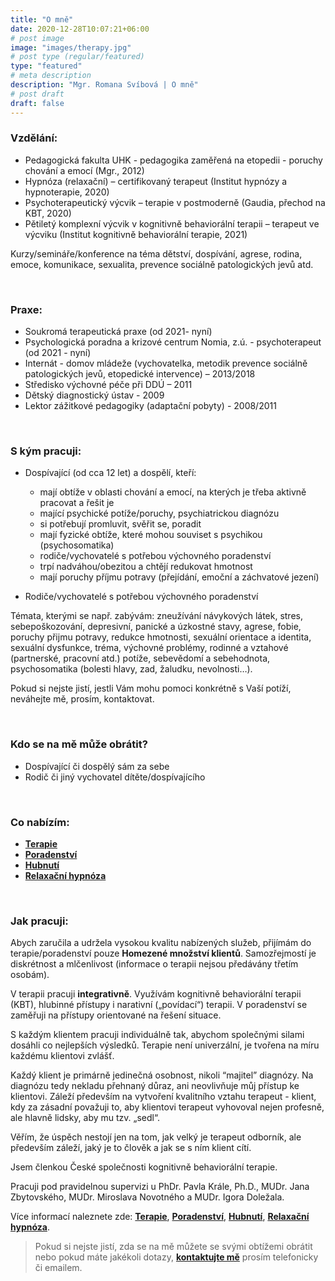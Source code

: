 ```yaml
---
title: "O mně"
date: 2020-12-28T10:07:21+06:00
# post image
image: "images/therapy.jpg"
# post type (regular/featured)
type: "featured"
# meta description
description: "Mgr. Romana Svíbová | O mně"
# post draft
draft: false
---
```


### Vzdělání:
- Pedagogická fakulta UHK - pedagogika zaměřená na etopedii - poruchy chování a emocí (Mgr., 2012)
- Hypnóza (relaxační) – certifikovaný terapeut (Institut hypnózy a hypnoterapie, 2020)
- Psychoterapeutický výcvik – terapie v postmoderně (Gaudia, přechod na KBT, 2020)
- Pětiletý komplexní výcvik v kognitivně behaviorální terapii – terapeut ve výcviku (Institut kognitivně behaviorální terapie, 2021)

Kurzy/semináře/konference na téma dětství, dospívání, agrese, rodina, emoce, komunikace, sexualita, prevence sociálně patologických jevů atd.

<br>

### Praxe:
- Soukromá terapeutická praxe (od 2021- nyní)
- Psychologická poradna a krizové centrum Nomia, z.ú. - psychoterapeut (od 2021 - nyní)
- Internát - domov mládeže (vychovatelka, metodik prevence sociálně patologických jevů, etopedické intervence) – 2013/2018
- Středisko výchovné péče při DDÚ – 2011
- Dětský diagnostický ústav - 2009
- Lektor zážitkové pedagogiky (adaptační pobyty) - 2008/2011

<br>

### S kým pracuji:
- Dospívající (od cca 12 let) a dospělí, kteří:


  - mají obtíže v oblasti chování a emocí, na kterých je třeba aktivně pracovat a řešit je
  - mající psychické potíže/poruchy, psychiatrickou diagnózu
  - si potřebují promluvit, svěřit se, poradit
  - mají fyzické obtíže, které mohou souviset s psychikou (psychosomatika)
  - rodiče/vychovatelé s potřebou výchovného poradenství
  - trpí nadváhou/obezitou a chtějí redukovat hmotnost
  - mají poruchy příjmu potravy (přejídání, emoční a záchvatové jezení)

- Rodiče/vychovatelé s potřebou výchovného poradenství

Témata, kterými se např. zabývám: zneužívání návykových látek, stres, sebepoškozování, depresivní, panické a úzkostné stavy, agrese, fobie, poruchy přijmu potravy, redukce hmotnosti, sexuální orientace a identita, sexuální dysfunkce, tréma, výchovné problémy, rodinné a vztahové (partnerské, pracovní atd.) potíže, sebevědomí a sebehodnota, psychosomatika (bolesti hlavy, zad, žaludku, nevolnosti…).

Pokud si nejste jistí, jestli Vám mohu pomoci konkrétně s Vaší potíží, neváhejte mě, prosím, kontaktovat.

<br>

### Kdo se na mě může obrátit?
- Dospívající či dospělý sám za sebe 
- Rodič či jiný vychovatel dítěte/dospívajícího 

<br>

### Co nabízím:
- [**Terapie**](/terapie)
- [**Poradenství**](/poradenstvi)
- [**Hubnutí**](/redukce_hmotnosti)
- [**Relaxační hypnóza**](/hypnoza)

<br>

### Jak pracuji:
Abych zaručila a udržela vysokou kvalitu nabízených služeb, přijímám do terapie/poradenství pouze **Homezené množství klientů**. Samozřejmostí je diskrétnost a mlčenlivost (informace o terapii nejsou předávány třetím osobám).

V terapii pracuji **integrativně**. Využívám kognitivně behaviorální terapii (KBT), hlubinné přístupy i narativní („povídací“) terapii. V poradenství se zaměřuji na přístupy orientované na řešení situace.

S každým klientem pracuji individuálně tak, abychom společnými silami dosáhli co nejlepších výsledků. Terapie není univerzální, je tvořena na míru každému klientovi zvlášť.

Každý klient je primárně jedinečná osobnost, nikoli “majitel” diagnózy. Na diagnózu tedy nekladu přehnaný důraz, ani neovlivňuje můj přístup ke klientovi. Záleží především na vytvoření kvalitního vztahu terapeut - klient, kdy za zásadní považuji to, aby klientovi terapeut vyhovoval nejen profesně, ale hlavně lidsky, aby mu tzv. „sedl“.

Věřím, že úspěch nestojí jen na tom, jak velký je terapeut odborník, ale především záleží, jaký je to člověk a jak se s ním klient cítí.

Jsem členkou České společnosti kognitivně behaviorální terapie.

Pracuji pod pravidelnou supervizi u PhDr. Pavla Krále, Ph.D., MUDr. Jana Zbytovského, MUDr. Miroslava Novotného a MUDr. Igora Doležala.

Více informací naleznete zde: [**Terapie**](/terapie), [**Poradenství**](/poradenstvi), [**Hubnutí**](/redukce_hmotnosti), [**Relaxační hypnóza**](/hypoza).

> Pokud si nejste jistí, zda se na mě můžete se svými obtížemi obrátit nebo pokud máte jakékoli dotazy, [**kontaktujte mě**](/contact) prosím telefonicky či emailem.
